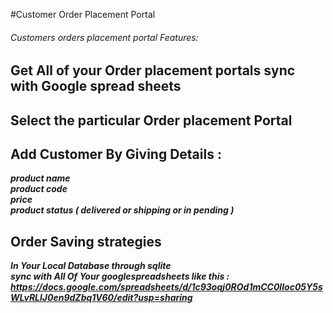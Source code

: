 #Customer Order Placement Portal

###### Customers orders placement portal Features:

## Get All of your Order placement portals sync with Google spread sheets

## Select the particular Order placement Portal 

## Add Customer By Giving Details :
***product name*** <br>
***product code*** <br>
***price*** <br>
***product status ( delivered or shipping or in pending )***

## Order Saving strategies

***In Your Local Database through sqlite <br>
sync with All Of Your googlespreadsheets like this : <br> https://docs.google.com/spreadsheets/d/1c93oqj0ROd1mCC0lIoc05Y5sWLvRLlJ0en9dZbq1V60/edit?usp=sharing***

